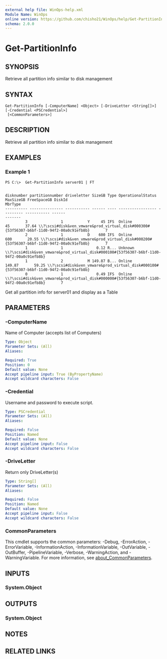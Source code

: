 ```yaml
---
external help file: WinOps-help.xml
Module Name: WinOps
online version: https://github.com/chisho21/WinOps/help/Get-PartitionInfo.md
schema: 2.0.0
---
```


# Get-PartitionInfo

## SYNOPSIS
Retrieve all partition info similar to disk management

## SYNTAX

```
Get-PartitionInfo [-ComputerName] <Object> [-DriveLetter <String[]>] [-Credential <PSCredential>]
 [<CommonParameters>]
```

## DESCRIPTION
Retrieve all partition info similar to disk management

## EXAMPLES

### Example 1
```
PS C:\>  Get-PartitionInfo server01 | FT 


disknumber partitionnumber driveletter SizeGB Type OperationalStatus MaxSizeGB FreeSpaceGB DiskId                                                                                   MbrType
---------- --------------- ----------- ------ ---- ----------------- --------- ----------- ------                                                                                   -------
         3               1           Y     45 IFS  Online                   45       37.64 \\?\scsi#disk&ven_vmware&prod_virtual_disk#000300#{53f56307-b6bf-11d0-94f2-00a0c91efb8b}       7
         2               1           D    600 IFS  Online                  600       20.55 \\?\scsi#disk&ven_vmware&prod_virtual_disk#000200#{53f56307-b6bf-11d0-94f2-00a0c91efb8b}       7
         1               1               0.12 R... Unknown                                 \\?\scsi#disk&ven_vmware&prod_virtual_disk#000100#{53f56307-b6bf-11d0-94f2-00a0c91efb8b}        
         1               2           M 149.87 B... Online               149.87       59.25 \\?\scsi#disk&ven_vmware&prod_virtual_disk#000100#{53f56307-b6bf-11d0-94f2-00a0c91efb8b}        
         0               1               0.49 IFS  Online                                  \\?\scsi#disk&ven_vmware&prod_virtual_disk#000000#{53f56307-b6bf-11d0-94f2-00a0c91efb8b}       7
```

Get all partition info for server01 and display as a Table

## PARAMETERS

### -ComputerName
Name of Computer (accepts list of Computers)

```yaml
Type: Object
Parameter Sets: (All)
Aliases:

Required: True
Position: 0
Default value: None
Accept pipeline input: True (ByPropertyName)
Accept wildcard characters: False
```

### -Credential
Username and password to execute script.

```yaml
Type: PSCredential
Parameter Sets: (All)
Aliases:

Required: False
Position: Named
Default value: None
Accept pipeline input: False
Accept wildcard characters: False
```

### -DriveLetter
Return only DriveLetter(s)

```yaml
Type: String[]
Parameter Sets: (All)
Aliases:

Required: False
Position: Named
Default value: None
Accept pipeline input: False
Accept wildcard characters: False
```

### CommonParameters
This cmdlet supports the common parameters: -Debug, -ErrorAction, -ErrorVariable, -InformationAction, -InformationVariable, -OutVariable, -OutBuffer, -PipelineVariable, -Verbose, -WarningAction, and -WarningVariable. For more information, see [about_CommonParameters](http://go.microsoft.com/fwlink/?LinkID=113216).

## INPUTS

### System.Object
## OUTPUTS

### System.Object
## NOTES

## RELATED LINKS

